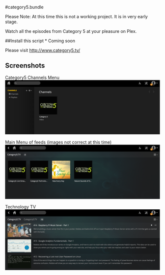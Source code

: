 #category5.bundle

Please Note: At this time this is not a working project.  It is in very early stage.

Watch all the episodes from Category 5 at your pleasure on Plex.

##Install this script
        * Coming soon

Please visit http://www.category5.tv/

## Screenshots
Category5 Channels Menu
![Category5 Channels Menu](Contents/Resources/screenshots/main.png?raw=true)

Main Menu of feeds (images not correct at this time)
![Category5 Channels Menu](Contents/Resources/screenshots/firstshots.png?raw=true)

Technology TV
![Category5 Channels Menu](Contents/Resources/screenshots/techtv.png?raw=true)